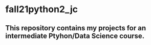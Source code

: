 # fall21python2_jc

## This repository contains my projects for an intermediate Ptyhon/Data Science course. 
